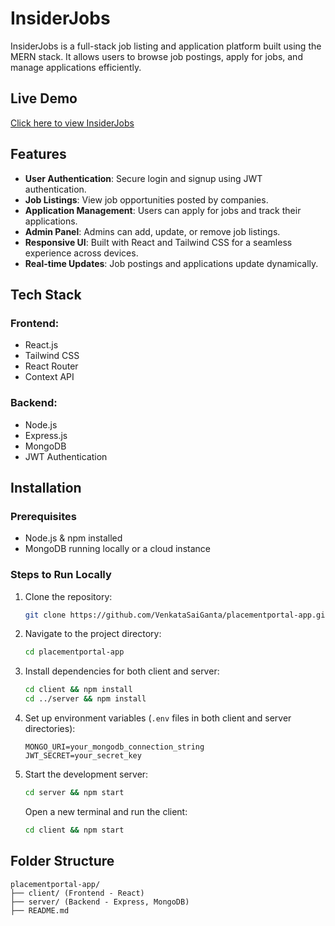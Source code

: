 # InsiderJobs

InsiderJobs is a full-stack job listing and application platform built using the MERN stack. It allows users to browse job postings, apply for jobs, and manage applications efficiently.

## Live Demo
[Click here to view InsiderJobs](https://insider-jobs-full-stack-client.vercel.app/)

## Features
- **User Authentication**: Secure login and signup using JWT authentication.
- **Job Listings**: View job opportunities posted by companies.
- **Application Management**: Users can apply for jobs and track their applications.
- **Admin Panel**: Admins can add, update, or remove job listings.
- **Responsive UI**: Built with React and Tailwind CSS for a seamless experience across devices.
- **Real-time Updates**: Job postings and applications update dynamically.

## Tech Stack
### Frontend:
- React.js
- Tailwind CSS
- React Router
- Context API

### Backend:
- Node.js
- Express.js
- MongoDB
- JWT Authentication

## Installation
### Prerequisites
- Node.js & npm installed
- MongoDB running locally or a cloud instance

### Steps to Run Locally
1. Clone the repository:
   ```bash
   git clone https://github.com/VenkataSaiGanta/placementportal-app.git
   ```
2. Navigate to the project directory:
   ```bash
   cd placementportal-app
   ```
3. Install dependencies for both client and server:
   ```bash
   cd client && npm install
   cd ../server && npm install
   ```
4. Set up environment variables (`.env` files in both client and server directories):
   ```env
   MONGO_URI=your_mongodb_connection_string
   JWT_SECRET=your_secret_key
   ```
5. Start the development server:
   ```bash
   cd server && npm start
   ```
   Open a new terminal and run the client:
   ```bash
   cd client && npm start
   ```

## Folder Structure
```
placementportal-app/
├── client/ (Frontend - React)
├── server/ (Backend - Express, MongoDB)
├── README.md
```

